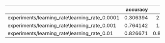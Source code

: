|                                                |   accuracy |     loss |
|:-----------------------------------------------|-----------:|---------:|
| experiments/learning_rate\learning_rate_0.0001 |   0.306394 | 2.11546  |
| experiments/learning_rate\learning_rate_0.001  |   0.764142 | 1.85454  |
| experiments/learning_rate\learning_rate_0.01   |   0.826671 | 0.846588 |
